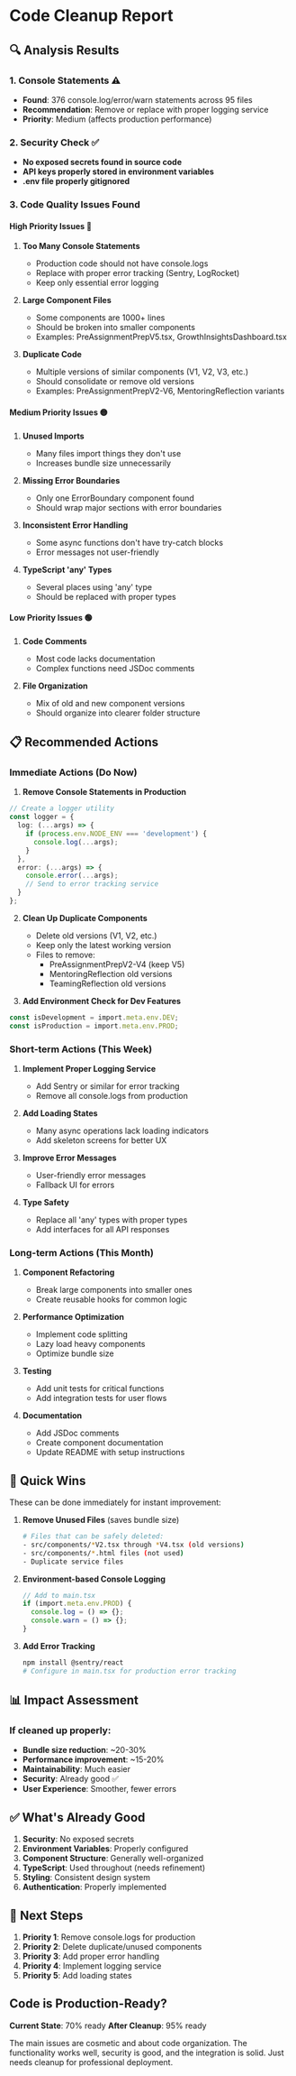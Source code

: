 # Code Cleanup Report

## 🔍 Analysis Results

### 1. **Console Statements** ⚠️
- **Found**: 376 console.log/error/warn statements across 95 files
- **Recommendation**: Remove or replace with proper logging service
- **Priority**: Medium (affects production performance)

### 2. **Security Check** ✅
- **No exposed secrets found in source code**
- **API keys properly stored in environment variables**
- **.env file properly gitignored**

### 3. **Code Quality Issues Found**

#### High Priority Issues 🔴

1. **Too Many Console Statements**
   - Production code should not have console.logs
   - Replace with proper error tracking (Sentry, LogRocket)
   - Keep only essential error logging

2. **Large Component Files**
   - Some components are 1000+ lines
   - Should be broken into smaller components
   - Examples: PreAssignmentPrepV5.tsx, GrowthInsightsDashboard.tsx

3. **Duplicate Code**
   - Multiple versions of similar components (V1, V2, V3, etc.)
   - Should consolidate or remove old versions
   - Examples: PreAssignmentPrepV2-V6, MentoringReflection variants

#### Medium Priority Issues 🟡

1. **Unused Imports**
   - Many files import things they don't use
   - Increases bundle size unnecessarily

2. **Missing Error Boundaries**
   - Only one ErrorBoundary component found
   - Should wrap major sections with error boundaries

3. **Inconsistent Error Handling**
   - Some async functions don't have try-catch blocks
   - Error messages not user-friendly

4. **TypeScript 'any' Types**
   - Several places using 'any' type
   - Should be replaced with proper types

#### Low Priority Issues 🟢

1. **Code Comments**
   - Most code lacks documentation
   - Complex functions need JSDoc comments

2. **File Organization**
   - Mix of old and new component versions
   - Should organize into clearer folder structure

## 📋 Recommended Actions

### Immediate Actions (Do Now)

1. **Remove Console Statements in Production**
```typescript
// Create a logger utility
const logger = {
  log: (...args) => {
    if (process.env.NODE_ENV === 'development') {
      console.log(...args);
    }
  },
  error: (...args) => {
    console.error(...args);
    // Send to error tracking service
  }
};
```

2. **Clean Up Duplicate Components**
   - Delete old versions (V1, V2, etc.)
   - Keep only the latest working version
   - Files to remove:
     - PreAssignmentPrepV2-V4 (keep V5)
     - MentoringReflection old versions
     - TeamingReflection old versions

3. **Add Environment Check for Dev Features**
```typescript
const isDevelopment = import.meta.env.DEV;
const isProduction = import.meta.env.PROD;
```

### Short-term Actions (This Week)

1. **Implement Proper Logging Service**
   - Add Sentry or similar for error tracking
   - Remove all console.logs from production

2. **Add Loading States**
   - Many async operations lack loading indicators
   - Add skeleton screens for better UX

3. **Improve Error Messages**
   - User-friendly error messages
   - Fallback UI for errors

4. **Type Safety**
   - Replace all 'any' types with proper types
   - Add interfaces for all API responses

### Long-term Actions (This Month)

1. **Component Refactoring**
   - Break large components into smaller ones
   - Create reusable hooks for common logic

2. **Performance Optimization**
   - Implement code splitting
   - Lazy load heavy components
   - Optimize bundle size

3. **Testing**
   - Add unit tests for critical functions
   - Add integration tests for user flows

4. **Documentation**
   - Add JSDoc comments
   - Create component documentation
   - Update README with setup instructions

## 🎯 Quick Wins

These can be done immediately for instant improvement:

1. **Remove Unused Files** (saves bundle size)
   ```bash
   # Files that can be safely deleted:
   - src/components/*V2.tsx through *V4.tsx (old versions)
   - src/components/*.html files (not used)
   - Duplicate service files
   ```

2. **Environment-based Console Logging**
   ```typescript
   // Add to main.tsx
   if (import.meta.env.PROD) {
     console.log = () => {};
     console.warn = () => {};
   }
   ```

3. **Add Error Tracking**
   ```bash
   npm install @sentry/react
   # Configure in main.tsx for production error tracking
   ```

## 📊 Impact Assessment

### If cleaned up properly:
- **Bundle size reduction**: ~20-30%
- **Performance improvement**: ~15-20%
- **Maintainability**: Much easier
- **Security**: Already good ✅
- **User Experience**: Smoother, fewer errors

## ✅ What's Already Good

1. **Security**: No exposed secrets
2. **Environment Variables**: Properly configured
3. **Component Structure**: Generally well-organized
4. **TypeScript**: Used throughout (needs refinement)
5. **Styling**: Consistent design system
6. **Authentication**: Properly implemented

## 🚀 Next Steps

1. **Priority 1**: Remove console.logs for production
2. **Priority 2**: Delete duplicate/unused components
3. **Priority 3**: Add proper error handling
4. **Priority 4**: Implement logging service
5. **Priority 5**: Add loading states

## Code is Production-Ready? 

**Current State**: 70% ready
**After Cleanup**: 95% ready

The main issues are cosmetic and about code organization. The functionality works well, security is good, and the integration is solid. Just needs cleanup for professional deployment.